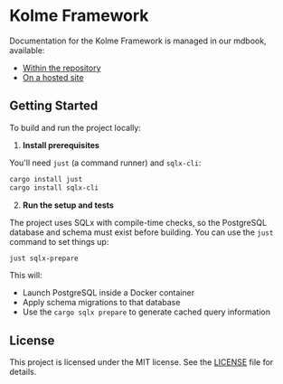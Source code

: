 # Kolme Framework

Documentation for the Kolme Framework is managed in our mdbook, available:

* [Within the repository](docs/src/SUMMARY.md)
* [On a hosted site](https://kolme.fpblock.com)

## Getting Started

To build and run the project locally:

1. **Install prerequisites**

You'll need `just` (a command runner) and `sqlx-cli`:

```sh
cargo install just
cargo install sqlx-cli
```

2. **Run the setup and tests**

The project uses SQLx with compile-time checks, so the PostgreSQL database and schema must exist before building. You can use the `just` command to set things up:

```sh
just sqlx-prepare
```

This will:
- Launch PostgreSQL inside a Docker container
- Apply schema migrations to that database
- Use the `cargo sqlx prepare` to generate cached query information


## License

This project is licensed under the MIT license. See the [LICENSE](LICENSE) file for details.
